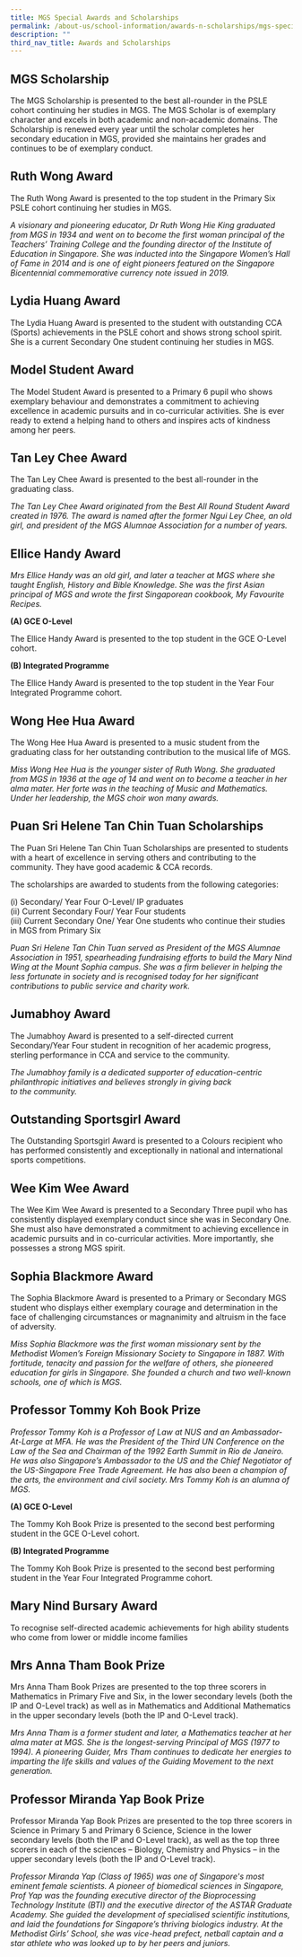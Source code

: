```yaml
---
title: MGS Special Awards and Scholarships
permalink: /about-us/school-information/awards-n-scholarships/mgs-special-awards-and-scholarships/
description: ""
third_nav_title: Awards and Scholarships
---
```

## MGS Scholarship

The MGS Scholarship is presented to the best all-rounder in the PSLE cohort continuing her studies in MGS. The MGS Scholar is of exemplary character and excels in both academic and non-academic domains. The Scholarship is renewed every year until the scholar completes her secondary education in MGS, provided she maintains her grades and continues to be of exemplary conduct. 


## Ruth Wong Award
  
The Ruth Wong Award is presented to the top student in the Primary Six PSLE cohort continuing her studies in MGS. 
  
*A visionary and pioneering educator, Dr Ruth Wong Hie King graduated from MGS in 1934 and went on to become the first woman principal of the Teachers’ Training College and the founding director of the Institute of Education in Singapore. She was inducted into the Singapore Women’s Hall of Fame in 2014 and is one of eight pioneers featured on the Singapore Bicentennial commemorative currency note issued in 2019.*


## Lydia Huang Award

The Lydia Huang Award is presented to the student with outstanding CCA (Sports) achievements in the PSLE cohort and shows strong school spirit. She is a current Secondary One student continuing her studies in MGS. 


## Model Student Award

The Model Student Award is presented to a Primary 6 pupil who shows exemplary behaviour and demonstrates a commitment to achieving excellence in academic pursuits and in co-curricular activities. She is ever ready to extend a helping hand to others and inspires acts of kindness among&nbsp;her&nbsp;peers.


## Tan Ley Chee Award
  
The Tan Ley Chee Award is presented  to the best all-rounder in the graduating class.  
  
*The Tan Ley Chee Award originated from the Best All Round Student Award created in 1976. The award is named after the former Ngui Ley Chee, an old girl, and president of the MGS Alumnae Association for a number of years.*  
  

## Ellice Handy Award&nbsp;
  
*Mrs Ellice Handy was an old girl, and later a teacher at MGS where she taught English, History and Bible Knowledge. She was the first Asian principal of MGS and wrote the first Singaporean cookbook, My Favourite Recipes.*

**(A) GCE O-Level**

The Ellice Handy Award is presented to the top student in the GCE O-Level cohort.

**(B) Integrated Programme**

The Ellice Handy Award is presented to the top student in the Year Four Integrated Programme cohort.



## Wong Hee Hua Award

The Wong Hee Hua Award is presented to a music student from the graduating class for her outstanding contribution to the musical life of MGS.  
  
*Miss Wong Hee Hua is the younger sister of Ruth Wong. She graduated from MGS in 1936 at the age of 14 and went on to become a teacher in her alma mater. Her forte was in the teaching of Music and Mathematics. Under her leadership, the MGS choir won many awards.*  
  
  
## Puan Sri Helene Tan Chin Tuan Scholarships

The Puan Sri Helene Tan Chin Tuan Scholarships are presented to students with a heart of excellence in serving others and contributing to the community. They have good academic &amp; CCA records.
 
The scholarships are awarded to students from the following categories:

(i) Secondary/ Year Four O-Level/ IP graduates <br>
(ii) Current Secondary Four/ Year Four students <br>
(iii) Current Secondary One/ Year One students who continue their studies in MGS from Primary Six <br>
  
*Puan Sri Helene Tan Chin Tuan served as President of the MGS Alumnae Association in 1951, spearheading fundraising efforts to build the Mary Nind Wing at the Mount Sophia campus. She was a firm believer in helping the less fortunate in society and is recognised today for her significant contributions to public service and charity work.*  
    

## Jumabhoy Award
  
The Jumabhoy Award is presented to a self-directed current Secondary/Year Four student in recognition of her academic progress, sterling performance in CCA and service to the community. 

*The Jumabhoy family is a dedicated supporter of education-centric philanthropic initiatives and believes strongly in giving back to&nbsp;the&nbsp;community.*


## Outstanding Sportsgirl Award

The Outstanding Sportsgirl Award is presented to a Colours recipient who has performed consistently and exceptionally in national and international sports competitions.


## Wee Kim Wee Award

The Wee Kim Wee Award is presented to a Secondary Three pupil who has consistently displayed exemplary conduct since she was in Secondary One. She must also have demonstrated a commitment to achieving excellence in academic pursuits and in co-curricular activities. More importantly, she possesses a strong MGS spirit.


## Sophia Blackmore Award

The Sophia Blackmore Award is presented to a Primary or Secondary MGS student who displays either exemplary courage and determination in the face of challenging circumstances or magnanimity and altruism in the face of adversity.
  
*Miss Sophia Blackmore was the first woman missionary sent by the Methodist Women’s Foreign Missionary Society to Singapore in 1887. With fortitude, tenacity and passion for the welfare of others, she pioneered education for girls in Singapore. She founded a church and two well-known schools, one of which is MGS.*  
  
 
## Professor Tommy Koh Book Prize

*Professor Tommy Koh is a Professor of Law at NUS and an Ambassador-At-Large at MFA. He was the President of the Third UN Conference on the Law of the Sea and Chairman of the 1992 Earth Summit in Rio de Janeiro. He was also Singapore’s Ambassador to the US and the Chief Negotiator of the US-Singapore Free Trade Agreement. He has also been a champion of the arts, the environment and civil society. Mrs Tommy Koh is an alumna of MGS.*

**(A) GCE O-Level**

The Tommy Koh Book Prize is presented  to the second best performing student in the GCE O-Level cohort. 

**(B) Integrated Programme**

The Tommy Koh Book Prize is presented to the second best performing student in the Year Four Integrated Programme cohort.


## Mary Nind Bursary Award

To recognise self-directed academic achievements for high ability students who come from lower or middle income families


## Mrs Anna Tham Book Prize

Mrs Anna Tham Book Prizes are presented to the top three scorers in Mathematics in Primary Five and Six, in the lower secondary levels (both the IP and O-Level track) as well as in Mathematics and Additional Mathematics in the upper secondary levels (both the IP and O-Level track).
 
*Mrs Anna Tham is a former student and later, a Mathematics teacher at her alma mater at MGS. She is the longest-serving Principal of MGS (1977 to 1994). A pioneering Guider, Mrs Tham continues to dedicate her energies to imparting the life skills and values of the Guiding Movement to the next generation.*


## Professor Miranda Yap Book Prize

Professor Miranda Yap Book Prizes are presented to the top three scorers in Science in Primary 5 and Primary 6 Science, Science in the lower secondary levels (both the IP and O-Level track), as well as the top three scorers in each of the sciences – Biology, Chemistry and Physics – in the upper secondary levels (both the IP and O-Level track). 
 
*Professor Miranda Yap (Class of 1965) was one of Singapore's most eminent female scientists. A pioneer of biomedical sciences in Singapore, Prof Yap was the founding executive director of the Bioprocessing Technology Institute (BTI) and the executive director of the ASTAR Graduate Academy. She guided the development of specialised scientific institutions, and laid the foundations for Singapore’s thriving biologics industry. At the Methodist Girls’ School, she was vice-head prefect, netball captain and a star athlete who was looked up to by her peers and juniors.*